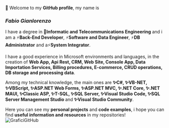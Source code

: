 👋 Welcome to my <b>GitHub profile</b>, my name is <b><i><h3>Fabio Gianlorenzo</h3></i></b>

I have a degree in 📜<b>Informatic and Telecommunications Engineering</b> and i am a ⚡<b>Back-End Developer</b>, ⚡<b>Software and Data Engineer</b>, ⚡<b>DB Administrator</b> and a⚡<b>System Integrator</b>. 

I have a good experience in Microsoft environments and languages, in the creation of <b>Web App, Api Rest, CRM, Web Site, Console App, Data Importation Services, Billing procedures, E-commerce, CRUD operations, DB storage and processing data</b>.

Among my technical knowledge, the main ones are <b>✨C#, ✨VB-NET, ✨VBScript, ✨ASP.NET Web Forms, ✨ASP.NET MVC, ✨.NET Core, ✨.NET MAUI, ✨Classic ASP, ✨T-SQL, ✨SQL Server, ✨Visual Studio Code, ✨SQL Server Management Studio </b>and<b> ✨Visual Studio Community</b>.

Here you can see my <b>personal projects</b> and <b>code examples</b>, i hope you can find <b>useful information and resources</b> in my repositories!
&nbsp;&nbsp;&nbsp;&nbsp;&nbsp;&nbsp;&nbsp;&nbsp;&nbsp;&nbsp;&nbsp;&nbsp;&nbsp;&nbsp;&nbsp;&nbsp;&nbsp;&nbsp;&nbsp;&nbsp;&nbsp;&nbsp;&nbsp;&nbsp;&nbsp;&nbsp;&nbsp; ![GraficiGitHub](https://github.com/user-attachments/assets/c8647455-f2b9-4a6f-a505-98e13de87c24)


